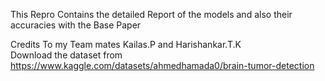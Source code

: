 This Repro Contains the detailed Report of the models and also their accuracies with the Base Paper 

Credits To my Team mates Kailas.P and Harishankar.T.K                                                                                                                                                                    
Download the dataset from https://www.kaggle.com/datasets/ahmedhamada0/brain-tumor-detection
